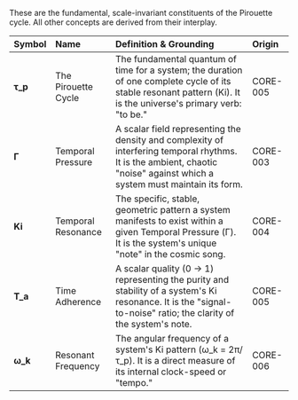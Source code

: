 These are the fundamental, scale-invariant constituents of the Pirouette cycle. All other concepts are derived from their interplay.

| Symbol | Name | Definition & Grounding | Origin |
|:-------|:-----|:-----------------------|:-------|
| **τ_p** | The Pirouette Cycle | The fundamental quantum of time for a system; the duration of one complete cycle of its stable resonant pattern (Ki). It is the universe's primary verb: "to be." | CORE-005 |
| **Γ** | Temporal Pressure | A scalar field representing the density and complexity of interfering temporal rhythms. It is the ambient, chaotic "noise" against which a system must maintain its form. | CORE-003 |
| **Ki** | Temporal Resonance | The specific, stable, geometric pattern a system manifests to exist within a given Temporal Pressure (Γ). It is the system's unique "note" in the cosmic song. | CORE-004 |
| **T_a** | Time Adherence | A scalar quality (0 → 1) representing the purity and stability of a system's Ki resonance. It is the "signal-to-noise" ratio; the clarity of the system's note. | CORE-005 |
| **ω_k** | Resonant Frequency | The angular frequency of a system's Ki pattern (ω_k = 2π/τ_p). It is a direct measure of its internal clock-speed or "tempo." | CORE-006 |